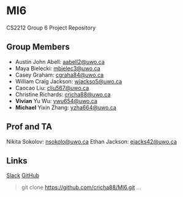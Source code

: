 # MI6
CS2212 Group 6 Project Repository

## Group Members
* Austin John Abell: <aabell2@uwo.ca>
* Maya Bielecki: <mbielec3@uwo.ca>
* Casey Graham: <cgraha84@uwo.ca>
* William Craig Jackson: <wjackso5@uwo.ca>
* Caocao Liu: <cliu567@uwo.ca>
* Christine Richards: <cricha88@uwo.ca>
* __Vivian__ Yu Wu: <ywu654@uwo.ca>
* __Michael__ Yixin Zhang: <yzha664@uwo.ca>

## Prof and TA
Nikita Sokolov: <nsokolo@uwo.ca>
Ethan Jackson: <ejacks42@uwo.ca>

## Links
[Slack](2212groupproject.slack.com)
[GitHub](github.com/cricha88/MI6)
> git clone https://github.com/cricha88/MI6.git
...

